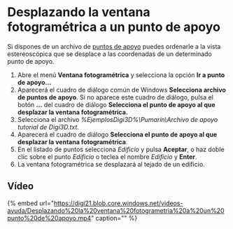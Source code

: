# Desplazando la ventana fotogramétrica a un punto de apoyo

Si dispones de un archivo de [puntos de apoyo](desplazando-ventana-foto-a-punto-apoyo.md) puedes ordenarle a la vista estereoscópica que se desplace a las coordenadas de un determinado punto de apoyo.

1. Abre el menú **Ventana fotogramétrica** y selecciona la opción **Ir a punto de apoyo...**
2. Aparecerá el cuadro de diálogo común de Windows **Selecciona archivo de puntos de apoyo**. Si no aparece este cuadro de diálogo, pulsa el botón **...** del cuadro de diálogo **Selecciona el punto de apoyo al que desplazar la ventana fotogramétrica.**
3. Selecciona el archivo _%EjemplosDigi3D%\Pumarín\Archivo de apoyo tutorial de Digi3D.txt_.
4. Aparecerá el cuadro de diálogo **Selecciona el punto de apoyo al que desplazar la ventana fotogramétrica**.
5. En el listado de puntos selecciona _Edificio_ y pulsa **Aceptar**, o haz doble clic sobre el punto _Edificio_ o teclea el nombre _Edificio_ y **Enter**.
6. La ventana fotogramétrica se desplazará al tejado de un edificio.

## Vídeo

{% embed url="https://digi21.blob.core.windows.net/videos-ayuda/Desplazando%20la%20ventana%20fotogrametria%20a%20un%20punto%20de%20apoyo.mp4" caption="" %}

